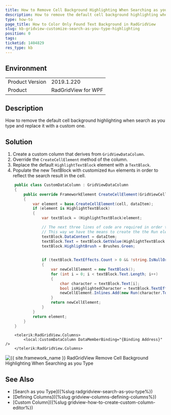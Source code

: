 ```yaml
---
title: How to Remove Cell Background Highlighting When Searching as you Type in RadGridView
description: How to remove the default cell background highlighting when search as you type and replace it with a custom one.
type: how-to
page_title: How to Color Only Found Text Background in RadGridView
slug: kb-gridview-customize-search-as-you-type-highlighting
position: 0
tags: 
ticketid: 1404829
res_type: kb
---
```


## Environment
<table>
    <tbody>
	    <tr>
	    	<td>Product Version</td>
	    	<td>2019.1.220</td>
	    </tr>
	    <tr>
	    	<td>Product</td>
	    	<td>RadGridView for WPF</td>
	    </tr>
    </tbody>
</table>

## Description

How to remove the default cell background highlighting when search as you type and replace it with a custom one.

## Solution

1. Create a custom column that derives from `GridViewDataColumn`.
2. Override the `CreateCellElement` method of the column.
3. Replace the default `HighlightTextBlock` element with a `TextBlock`.
4. Populate the new TextBlock with customized `Run` elements in order to reflect the search result in the cell.


```C#
	public class CustomDataColumn : GridViewDataColumn
	{
		public override FrameworkElement CreateCellElement(GridViewCell cell, object dataItem)
		{
			var element = base.CreateCellElement(cell, dataItem);            
			if (element is HighlightTextBlock)
			{   
				var textBlock = (HighlightTextBlock)element;

				// The next three lines of code are required in order to apply the built-in highlighting, thus populating the TextEffects.
				// This way we have the means to create the the Run elements properly.
				textBlock.DataContext = dataItem;
				textBlock.Text = textBlock.GetValue(HighlightTextBlock.TextProperty).ToString();
				textBlock.HighlightBrush = Brushes.Green;

				
				if (textBlock.TextEffects.Count > 0 && !string.IsNullOrEmpty(textBlock.Text))
				{
					var newCellElement = new TextBlock();
					for (int i = 0; i < textBlock.Text.Length; i++)
					{
						char character = textBlock.Text[i];
						bool isHighlightedCharacter = textBlock.TextEffects.Any(x => x.PositionStart <= i && i < (x.PositionStart + x.PositionCount));                        
						newCellElement.Inlines.Add(new Run(character.ToString()) { Background = isHighlightedCharacter ? new SolidColorBrush(Colors.Tomato) { Opacity = 0.5 } : null });
					}                    
					return newCellElement;
				}
			}           
			return element;
		}        
	}
```


```XAML
	<telerik:RadGridView.Columns>
		<local:CustomDataColumn DataMemberBinding="{Binding Address}" />
	</telerik:RadGridView.Columns>
```

![{{ site.framework_name }} RadGridView Remove Cell Background Highlighting When Searching as you Type](images/kb-gridview-customize-search-as-you-type-highlighting-0.png)

## See Also 

* [Search as you Type]({%slug radgridview-search-as-you-type%})
* [Defining Columns]({%slug gridview-columns-defining-columns%})
* [Custom Column]({%slug gridview-how-to-create-custom-column-editor%})